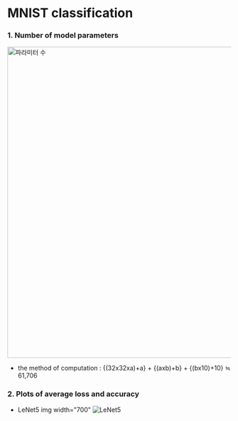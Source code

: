 # MNIST classification
### 1. Number of model parameters 
<img width="700" alt="파라미터 수" src="https://github.com/jiwwnn/mnist_classification/assets/134251617/6a06f596-8040-470d-b0ed-5dd2d07d974b">

- the method of computation : {(32x32xa)+a} + {(axb)+b} + {(bx10)+10} ≒ 61,706 
### 2. Plots of average loss and accuracy
- LeNet5
img width="700" ![LeNet5](https://github.com/jiwwnn/mnist_classification/assets/134251617/4f10c973-574f-4613-bdce-b0924a3ef00f)

